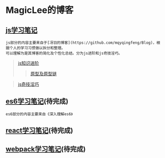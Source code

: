 # MagicLee的博客

## [js学习笔记]()
```
js部分的内容主要来自于[冴羽的博客](https://github.com/mqyqingfeng/Blog)，根据个人的学习习惯做以拆分和整理。
可以理解为是其博客的简化及个性化总结。分为js进阶和js奇技淫巧。
```
>[js知识进阶](https://github.com/MagicLeeW/Blog/issues/1)
>>[原型及原型链](https://github.com/MagicLeeW/Blog/issues/3)

>[js奇技淫巧](https://github.com/MagicLeeW/Blog/issues/2)


## [es6学习笔记]()(待完成)
```
es6部分的内容主要来自《深入理解es6》
```

## [react学习笔记]()(待完成)

## [webpack学习笔记]()(待完成)
